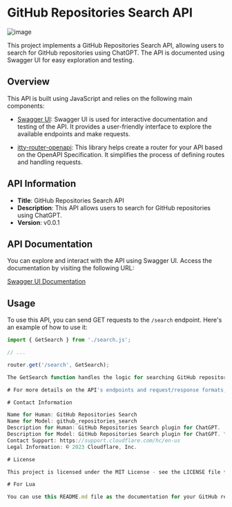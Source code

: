 # GitHub Repositories Search API
![image](https://github.com/thrive-spectrexq/chatgpt_api-github-repo-search/assets/143046193/7bb7b6b0-e881-44ef-86cb-40029eb07449)

This project implements a GitHub Repositories Search API, allowing users to search for GitHub repositories using ChatGPT. The API is documented using Swagger UI for easy exploration and testing.

## Overview

This API is built using JavaScript and relies on the following main components:

- [Swagger UI](https://swagger.io/tools/swagger-ui/): Swagger UI is used for interactive documentation and testing of the API. It provides a user-friendly interface to explore the available endpoints and make requests.

- [itty-router-openapi](https://github.com/cloudflare/itty-router-openapi): This library helps create a router for your API based on the OpenAPI Specification. It simplifies the process of defining routes and handling requests.

## API Information

- **Title**: GitHub Repositories Search API
- **Description**: This API allows users to search for GitHub repositories using ChatGPT.
- **Version**: v0.0.1

## API Documentation

You can explore and interact with the API using Swagger UI. Access the documentation by visiting the following URL:

[Swagger UI Documentation](/)

## Usage

To use this API, you can send GET requests to the `/search` endpoint. Here's an example of how to use it:

```javascript
import { GetSearch } from './search.js';

// ...

router.get('/search', GetSearch);

The GetSearch function handles the logic for searching GitHub repositories.

# For more details on the API's endpoints and request/response formats, please refer to the Swagger UI documentation.

# Contact Information

Name for Human: GitHub Repositories Search
Name for Model: github_repositories_search
Description for Human: GitHub Repositories Search plugin for ChatGPT.
Description for Model: GitHub Repositories Search plugin for ChatGPT. You can search for GitHub repositories using this plugin.
Contact Support: https://support.cloudflare.com/hc/en-us
Legal Information: © 2023 Cloudflare, Inc.

# License

This project is licensed under the MIT License - see the LICENSE file for details.

# For Lua

You can use this README.md file as the documentation for your GitHub repository, providing clear information about your API, how to use it, and how to access the Swagger UI documentation for testing and exploration.
